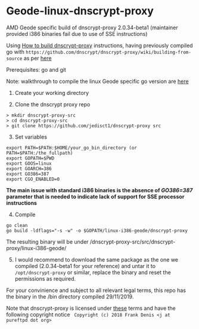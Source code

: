# Geode-linux-dnscrypt-proxy
AMD Geode specific build of dnscrypt-proxy 2.0.34-beta1 (maintainer provided i386 binaries fail due to use of SSE instructions)

Using [How to build dnscrypt-proxy](https://github.com/dnscrypt/dnscrypt-proxy/wiki/building-from-source) instructions, having previously compiled go with ```https://github.com/dnscrypt/dnscrypt-proxy/wiki/building-from-source``` as per [here](https://github.com/rhy-ama/Geode-linux-go)

Prerequisites: go and git

Note: walkthrough to compile the linux Geode specific go version are [here](https://github.com/rhy-ama/Geode-linux-go)

1. Create your working directory

2. Clone the dnscrypt proxy repo
```
> mkdir dnscrypt-proxy-src
> cd dnscrypt-proxy-src
> git clone https://github.com/jedisct1/dnscrypt-proxy src
```

3. Set variables
```
export PATH=$PATH:$HOME/your_go_bin_directory (or PATH=$PATH:/the_fullpath)
export GOPATH=$PWD
export GOOS=linux
export GOARCH=386
export GO386=387
export CGO_ENABLED=0 
```

**The main issue with standard i386 binaries is the absence of **_GO386=387_** parameter that is needed to indicate lack of support for SSE processor instructions**

4. Compile
```
go clean
go build -ldflags="-s -w" -o $GOPATH/linux-i386-geode/dnscrypt-proxy
```

The resulting binary will be under /dnscrypt-proxy-src/src/dnscrypt-proxy/linux-i386-geode/

5. I would recommend to download the same package as the one we compiled (2.0.34-beta1 for your reference) and untar it to ```/opt/dnscrypt-proxy``` or similar, replace the binary and reset the permissions as required.

For your convinience and subject to all relevant legal terms, this repo has the binary in the /bin directory compiled 29/11/2019.

Note that dnscrypt-proxy is licensed under [these](https://github.com/DNSCrypt/dnscrypt-proxy/blob/master/LICENSE) terms and have the following copyright notice ``` Copyright (c) 2018 Frank Denis <j at pureftpd dot org>```


